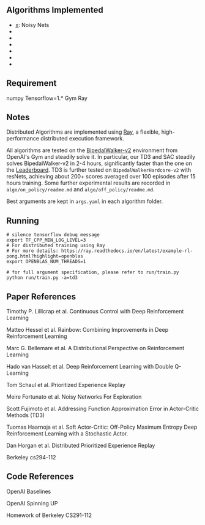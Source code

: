 ## Algorithms Implemented
- [x]: Noisy Nets
- [x]: PER
- [x]: TD3
- [x]: SAC
- [x]: PPO
- [x]: A2C
- [x]: Apex

## Requirement

numpy
Tensorflow=1.*
Gym
Ray

## Notes

Distributed Algorithms are implemented using [Ray](https://ray.readthedocs.io/en/latest/), a flexible, high-performance distributed execution framework.

All algorithms are tested on the [BipedalWalker-v2](https://gym.openai.com/envs/BipedalWalker-v2/) environment from OpenAI's Gym and steadily solve it. In particular, our TD3 and SAC steadily solves BipedalWalker-v2 in 2-4 hours, significantly faster than the one on the [Leaderboard](https://github.com/openai/gym/wiki/Leaderboard#bipedalwalker-v2). TD3 is further tested on `BipedalWalkerHardcore-v2` with resNets, achieving about 200+ scores averaged over 100 episodes after 15 hours training.
Some further experimental results are recorded in `algo/on_policy/readme.md` and `algo/off_policy/readme.md`.

Best arguments are kept in `args.yaml` in each algorithm folder.

## Running

```shell
# silence tensorflow debug message
export TF_CPP_MIN_LOG_LEVEL=3
# For distributed training using Ray
# For more details: https://ray.readthedocs.io/en/latest/example-rl-pong.html?highlight=openblas
export OPENBLAS_NUM_THREADS=1

# for full argument specification, please refer to run/train.py
python run/train.py -a=td3
```

## Paper References

Timothy P. Lillicrap et al. Continuous Control with Deep Reinforcement Learning

Matteo Hessel et al. Rainbow: Combining Improvements in Deep Reinforcement Learning

Marc G. Bellemare et al. A Distributional Perspective on Reinforcement Learning

Hado van Hasselt et al. Deep Reinforcement Learning with Double Q-Learning

Tom Schaul et al. Prioritized Experience Replay

Meire Fortunato et al. Noisy Networks For Exploration

Scott Fujimoto et al. Addressing Function Approximation Error in Actor-Critic Methods (TD3)

Tuomas Haarnoja et al. Soft Actor-Critic: Off-Policy Maximum Entropy Deep Reinforcement Learning with a Stochastic Actor.

Dan Horgan et al. Distributed Prioritized Experience Replay 

Berkeley cs294-112

## Code References

OpenAI Baselines

OpenAI Spinning UP

Homework of Berkeley CS291-112